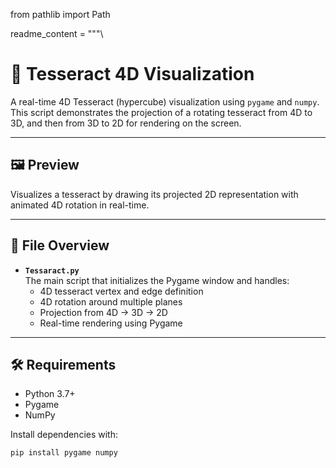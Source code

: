 from pathlib import Path

readme_content = """\
# 🧊 Tesseract 4D Visualization

A real-time 4D Tesseract (hypercube) visualization using `pygame` and `numpy`. This script demonstrates the projection of a rotating tesseract from 4D to 3D, and then from 3D to 2D for rendering on the screen.

---

## 🖼️ Preview

Visualizes a tesseract by drawing its projected 2D representation with animated 4D rotation in real-time.

---

## 📁 File Overview

- **`Tessaract.py`**  
  The main script that initializes the Pygame window and handles:
  - 4D tesseract vertex and edge definition
  - 4D rotation around multiple planes
  - Projection from 4D → 3D → 2D
  - Real-time rendering using Pygame

---

## 🛠️ Requirements

- Python 3.7+
- Pygame
- NumPy

Install dependencies with:

```bash
pip install pygame numpy
